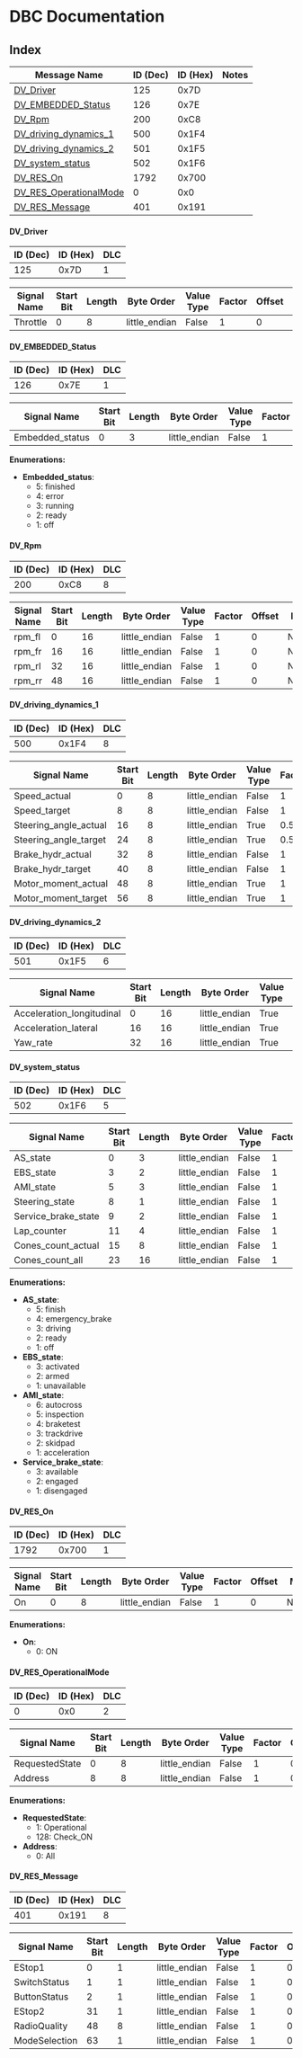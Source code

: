 # DBC Documentation

## Index

| Message Name | ID (Dec) | ID (Hex) | Notes |
|--------------|---------|----------|-------|
| [DV_Driver](#dv_driver) | 125 | 0x7D |  |
| [DV_EMBEDDED_Status](#dv_embedded_status) | 126 | 0x7E |  |
| [DV_Rpm](#dv_rpm) | 200 | 0xC8 |  |
| [DV_driving_dynamics_1](#dv_driving_dynamics_1) | 500 | 0x1F4 |  |
| [DV_driving_dynamics_2](#dv_driving_dynamics_2) | 501 | 0x1F5 |  |
| [DV_system_status](#dv_system_status) | 502 | 0x1F6 |  |
| [DV_RES_On](#dv_res_on) | 1792 | 0x700 |  |
| [DV_RES_OperationalMode](#dv_res_operationalmode) | 0 | 0x0 |  |
| [DV_RES_Message](#dv_res_message) | 401 | 0x191 |  |


#### DV_Driver

| ID (Dec) | ID (Hex) | DLC |
|----------|----------|-----|
| 125 | 0x7D | 1 |

| Signal Name | Start Bit | Length | Byte Order | Value Type | Factor | Offset | Min | Max | Unit | Receiver |
|-------------|-----------|--------|------------|------------|--------|--------|-----|-----|------|----------|
| Throttle | 0 | 8 | little_endian | False | 1 | 0 | -100 | 100 | % | VCU |


#### DV_EMBEDDED_Status

| ID (Dec) | ID (Hex) | DLC |
|----------|----------|-----|
| 126 | 0x7E | 1 |

| Signal Name | Start Bit | Length | Byte Order | Value Type | Factor | Offset | Min | Max | Unit | Receiver |
|-------------|-----------|--------|------------|------------|--------|--------|-----|-----|------|----------|
| Embedded_status | 0 | 3 | little_endian | False | 1 | 0 | 1 | 5 | None | VCU |

**Enumerations:**

- **Embedded_status**:
  - 5: finished
  - 4: error
  - 3: running
  - 2: ready
  - 1: off


#### DV_Rpm

| ID (Dec) | ID (Hex) | DLC |
|----------|----------|-----|
| 200 | 0xC8 | 8 |

| Signal Name | Start Bit | Length | Byte Order | Value Type | Factor | Offset | Min | Max | Unit | Receiver |
|-------------|-----------|--------|------------|------------|--------|--------|-----|-----|------|----------|
| rpm_fl | 0 | 16 | little_endian | False | 1 | 0 | None | None | None |  |
| rpm_fr | 16 | 16 | little_endian | False | 1 | 0 | None | None | None |  |
| rpm_rl | 32 | 16 | little_endian | False | 1 | 0 | None | None | None |  |
| rpm_rr | 48 | 16 | little_endian | False | 1 | 0 | None | None | None |  |


#### DV_driving_dynamics_1

| ID (Dec) | ID (Hex) | DLC |
|----------|----------|-----|
| 500 | 0x1F4 | 8 |

| Signal Name | Start Bit | Length | Byte Order | Value Type | Factor | Offset | Min | Max | Unit | Receiver |
|-------------|-----------|--------|------------|------------|--------|--------|-----|-----|------|----------|
| Speed_actual | 0 | 8 | little_endian | False | 1 | 0 | 0 | 255 | km/h | EMBEDDED |
| Speed_target | 8 | 8 | little_endian | False | 1 | 0 | 0 | 255 | km/h | EMBEDDED |
| Steering_angle_actual | 16 | 8 | little_endian | True | 0.5 | 0 | -127 | 127 | Â° | EMBEDDED |
| Steering_angle_target | 24 | 8 | little_endian | True | 0.5 | 0 | -127 | 127 | Â° | EMBEDDED |
| Brake_hydr_actual | 32 | 8 | little_endian | False | 1 | 0 | 0 | 100 | % | EMBEDDED |
| Brake_hydr_target | 40 | 8 | little_endian | False | 1 | 0 | 0 | 100 | % | EMBEDDED |
| Motor_moment_actual | 48 | 8 | little_endian | True | 1 | 0 | -128 | 127 | % | EMBEDDED |
| Motor_moment_target | 56 | 8 | little_endian | True | 1 | 0 | -128 | 127 | % | EMBEDDED |


#### DV_driving_dynamics_2

| ID (Dec) | ID (Hex) | DLC |
|----------|----------|-----|
| 501 | 0x1F5 | 6 |

| Signal Name | Start Bit | Length | Byte Order | Value Type | Factor | Offset | Min | Max | Unit | Receiver |
|-------------|-----------|--------|------------|------------|--------|--------|-----|-----|------|----------|
| Acceleration_longitudinal | 0 | 16 | little_endian | True | 0.0005 | 0 | -16.384 | 16.384 | m/sÂ² | EMBEDDED |
| Acceleration_lateral | 16 | 16 | little_endian | True | 0.0005 | 0 | -16.384 | 16.384 | m/sÂ² | EMBEDDED |
| Yaw_rate | 32 | 16 | little_endian | True | 0.0078125 | 0 | -256 | 256 | Â°/s | EMBEDDED |


#### DV_system_status

| ID (Dec) | ID (Hex) | DLC |
|----------|----------|-----|
| 502 | 0x1F6 | 5 |

| Signal Name | Start Bit | Length | Byte Order | Value Type | Factor | Offset | Min | Max | Unit | Receiver |
|-------------|-----------|--------|------------|------------|--------|--------|-----|-----|------|----------|
| AS_state | 0 | 3 | little_endian | False | 1 | 0 | 0 | 7 | None | EMBEDDED |
| EBS_state | 3 | 2 | little_endian | False | 1 | 0 | 0 | 3 | None | EMBEDDED |
| AMI_state | 5 | 3 | little_endian | False | 1 | 0 | 0 | 7 | None | EMBEDDED |
| Steering_state | 8 | 1 | little_endian | False | 1 | 0 | 0 | 1 | bool | EMBEDDED |
| Service_brake_state | 9 | 2 | little_endian | False | 1 | 0 | 0 | 3 | None | EMBEDDED |
| Lap_counter | 11 | 4 | little_endian | False | 1 | 0 | 0 | 15 | None | EMBEDDED |
| Cones_count_actual | 15 | 8 | little_endian | False | 1 | 0 | 0 | 255 | None | EMBEDDED |
| Cones_count_all | 23 | 16 | little_endian | False | 1 | 0 | 0 | 65535 | None | EMBEDDED |

**Enumerations:**

- **AS_state**:
  - 5: finish
  - 4: emergency_brake
  - 3: driving
  - 2: ready
  - 1: off
- **EBS_state**:
  - 3: activated
  - 2: armed
  - 1: unavailable
- **AMI_state**:
  - 6: autocross
  - 5: inspection
  - 4: braketest
  - 3: trackdrive
  - 2: skidpad
  - 1: acceleration
- **Service_brake_state**:
  - 3: available
  - 2: engaged
  - 1: disengaged


#### DV_RES_On

| ID (Dec) | ID (Hex) | DLC |
|----------|----------|-----|
| 1792 | 0x700 | 1 |

| Signal Name | Start Bit | Length | Byte Order | Value Type | Factor | Offset | Min | Max | Unit | Receiver |
|-------------|-----------|--------|------------|------------|--------|--------|-----|-----|------|----------|
| On | 0 | 8 | little_endian | False | 1 | 0 | None | None | None |  |

**Enumerations:**

- **On**:
  - 0: ON


#### DV_RES_OperationalMode

| ID (Dec) | ID (Hex) | DLC |
|----------|----------|-----|
| 0 | 0x0 | 2 |

| Signal Name | Start Bit | Length | Byte Order | Value Type | Factor | Offset | Min | Max | Unit | Receiver |
|-------------|-----------|--------|------------|------------|--------|--------|-----|-----|------|----------|
| RequestedState | 0 | 8 | little_endian | False | 1 | 0 | None | None | None |  |
| Address | 8 | 8 | little_endian | False | 1 | 0 | None | None | None |  |

**Enumerations:**

- **RequestedState**:
  - 1: Operational
  - 128: Check_ON
- **Address**:
  - 0: All


#### DV_RES_Message

| ID (Dec) | ID (Hex) | DLC |
|----------|----------|-----|
| 401 | 0x191 | 8 |

| Signal Name | Start Bit | Length | Byte Order | Value Type | Factor | Offset | Min | Max | Unit | Receiver |
|-------------|-----------|--------|------------|------------|--------|--------|-----|-----|------|----------|
| EStop1 | 0 | 1 | little_endian | False | 1 | 0 | None | None | None |  |
| SwitchStatus | 1 | 1 | little_endian | False | 1 | 0 | None | None | None |  |
| ButtonStatus | 2 | 1 | little_endian | False | 1 | 0 | None | None | None |  |
| EStop2 | 31 | 1 | little_endian | False | 1 | 0 | None | None | None |  |
| RadioQuality | 48 | 8 | little_endian | False | 1 | 0 | 0 | 100 | % |  |
| ModeSelection | 63 | 1 | little_endian | False | 1 | 0 | None | None | None |  |


